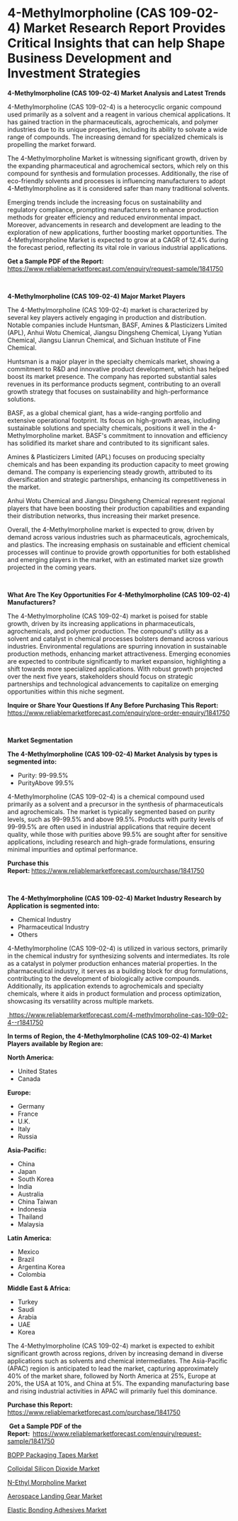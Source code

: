 <p><h1>4-Methylmorpholine (CAS 109-02-4) Market Research Report Provides Critical Insights that can help Shape Business Development and Investment Strategies</h1></p><p><strong>4-Methylmorpholine (CAS 109-02-4) Market Analysis and Latest Trends</strong></p>
<p><p>4-Methylmorpholine (CAS 109-02-4) is a heterocyclic organic compound used primarily as a solvent and a reagent in various chemical applications. It has gained traction in the pharmaceuticals, agrochemicals, and polymer industries due to its unique properties, including its ability to solvate a wide range of compounds. The increasing demand for specialized chemicals is propelling the market forward.</p><p>The 4-Methylmorpholine Market is witnessing significant growth, driven by the expanding pharmaceutical and agrochemical sectors, which rely on this compound for synthesis and formulation processes. Additionally, the rise of eco-friendly solvents and processes is influencing manufacturers to adopt 4-Methylmorpholine as it is considered safer than many traditional solvents.</p><p>Emerging trends include the increasing focus on sustainability and regulatory compliance, prompting manufacturers to enhance production methods for greater efficiency and reduced environmental impact. Moreover, advancements in research and development are leading to the exploration of new applications, further boosting market opportunities. The 4-Methylmorpholine Market is expected to grow at a CAGR of 12.4% during the forecast period, reflecting its vital role in various industrial applications.</p></p>
<p><strong>Get a Sample PDF of the Report:&nbsp;</strong> <a href="https://www.reliablemarketforecast.com/enquiry/request-sample/1841750?utm_campaign=1167&utm_medium=2&utm_source=Github&utm_content=ia&utm_term=16102024&utm_id=4-methylmorpholine-cas-109-02-4">https://www.reliablemarketforecast.com/enquiry/request-sample/1841750</a></p>
<p>&nbsp;</p>
<p><strong>4-Methylmorpholine (CAS 109-02-4) Major Market Players</strong></p>
<p><p>The 4-Methylmorpholine (CAS 109-02-4) market is characterized by several key players actively engaging in production and distribution. Notable companies include Huntsman, BASF, Amines & Plasticizers Limited (APL), Anhui Wotu Chemical, Jiangsu Dingsheng Chemical, Liyang Yutian Chemical, Jiangsu Lianrun Chemical, and Sichuan Institute of Fine Chemical.</p><p>Huntsman is a major player in the specialty chemicals market, showing a commitment to R&D and innovative product development, which has helped boost its market presence. The company has reported substantial sales revenues in its performance products segment, contributing to an overall growth strategy that focuses on sustainability and high-performance solutions.</p><p>BASF, as a global chemical giant, has a wide-ranging portfolio and extensive operational footprint. Its focus on high-growth areas, including sustainable solutions and specialty chemicals, positions it well in the 4-Methylmorpholine market. BASF's commitment to innovation and efficiency has solidified its market share and contributed to its significant sales.</p><p>Amines & Plasticizers Limited (APL) focuses on producing specialty chemicals and has been expanding its production capacity to meet growing demand. The company is experiencing steady growth, attributed to its diversification and strategic partnerships, enhancing its competitiveness in the market.</p><p>Anhui Wotu Chemical and Jiangsu Dingsheng Chemical represent regional players that have been boosting their production capabilities and expanding their distribution networks, thus increasing their market presence.</p><p>Overall, the 4-Methylmorpholine market is expected to grow, driven by demand across various industries such as pharmaceuticals, agrochemicals, and plastics. The increasing emphasis on sustainable and efficient chemical processes will continue to provide growth opportunities for both established and emerging players in the market, with an estimated market size growth projected in the coming years.</p></p>
<p>&nbsp;</p>
<p><strong>What Are The Key Opportunities For 4-Methylmorpholine (CAS 109-02-4) Manufacturers?</strong></p>
<p><p>The 4-Methylmorpholine (CAS 109-02-4) market is poised for stable growth, driven by its increasing applications in pharmaceuticals, agrochemicals, and polymer production. The compound's utility as a solvent and catalyst in chemical processes bolsters demand across various industries. Environmental regulations are spurring innovation in sustainable production methods, enhancing market attractiveness. Emerging economies are expected to contribute significantly to market expansion, highlighting a shift towards more specialized applications. With robust growth projected over the next five years, stakeholders should focus on strategic partnerships and technological advancements to capitalize on emerging opportunities within this niche segment.</p></p>
<p><strong>Inquire or Share Your Questions If Any Before Purchasing This Report:</strong> <a href="https://www.reliablemarketforecast.com/enquiry/pre-order-enquiry/1841750?utm_campaign=1167&utm_medium=2&utm_source=Github&utm_content=ia&utm_term=16102024&utm_id=4-methylmorpholine-cas-109-02-4">https://www.reliablemarketforecast.com/enquiry/pre-order-enquiry/1841750</a></p>
<p>&nbsp;</p>
<p><strong>Market Segmentation</strong></p>
<p><strong>The 4-Methylmorpholine (CAS 109-02-4) Market Analysis by types is segmented into:</strong></p>
<p><ul><li>Purity: 99-99.5%</li><li>PurityAbove 99.5%</li></ul></p>
<p><p>4-Methylmorpholine (CAS 109-02-4) is a chemical compound used primarily as a solvent and a precursor in the synthesis of pharmaceuticals and agrochemicals. The market is typically segmented based on purity levels, such as 99-99.5% and above 99.5%. Products with purity levels of 99-99.5% are often used in industrial applications that require decent quality, while those with purities above 99.5% are sought after for sensitive applications, including research and high-grade formulations, ensuring minimal impurities and optimal performance.</p></p>
<p><strong>Purchase this Report:&nbsp;</strong><a href="https://www.reliablemarketforecast.com/purchase/1841750?utm_campaign=1167&utm_medium=2&utm_source=Github&utm_content=ia&utm_term=16102024&utm_id=4-methylmorpholine-cas-109-02-4">https://www.reliablemarketforecast.com/purchase/1841750</a></p>
<p>&nbsp;</p>
<p><strong>The 4-Methylmorpholine (CAS 109-02-4) Market Industry Research by Application is segmented into:</strong></p>
<p><ul><li>Chemical Industry</li><li>Pharmaceutical Industry</li><li>Others</li></ul></p>
<p><p>4-Methylmorpholine (CAS 109-02-4) is utilized in various sectors, primarily in the chemical industry for synthesizing solvents and intermediates. Its role as a catalyst in polymer production enhances material properties. In the pharmaceutical industry, it serves as a building block for drug formulations, contributing to the development of biologically active compounds. Additionally, its application extends to agrochemicals and specialty chemicals, where it aids in product formulation and process optimization, showcasing its versatility across multiple markets.</p></p>
<p><a href="https://www.reliablemarketforecast.com/4-methylmorpholine-cas-109-02-4--r1841750?utm_campaign=1167&utm_medium=2&utm_source=Github&utm_content=ia&utm_term=16102024&utm_id=4-methylmorpholine-cas-109-02-4">&nbsp;https://www.reliablemarketforecast.com/4-methylmorpholine-cas-109-02-4--r1841750</a></p>
<p><strong>In terms of Region, the 4-Methylmorpholine (CAS 109-02-4) Market Players available by Region are:</strong></p>
<p>
    <p> <strong> North America: </strong>
        <ul>
            <li>United States</li>
            <li>Canada</li>
        </ul>
        </p> 
    <p> <strong> Europe: </strong>
        <ul>
            <li>Germany</li>
            <li>France</li>
            <li>U.K.</li>
            <li>Italy</li>
            <li>Russia</li>
        </ul>
        </p> 
    <p> <strong> Asia-Pacific: </strong>
        <ul>
            <li>China</li>
            <li>Japan</li>
            <li>South Korea</li>
            <li>India</li>
            <li>Australia</li>
            <li>China Taiwan</li>
            <li>Indonesia</li>
            <li>Thailand</li>
            <li>Malaysia</li>
        </ul>
        </p> 
    <p> <strong> Latin America: </strong>
        <ul>
            <li>Mexico</li>
            <li>Brazil</li>
            <li>Argentina Korea</li>
            <li>Colombia</li>
        </ul>
        </p> 
    <p> <strong> Middle East & Africa: </strong>
        <ul>
            <li>Turkey</li>
            <li>Saudi</li>
            <li>Arabia</li>
            <li>UAE</li>
            <li>Korea</li>
        </ul>
    </p>
    </p>
<p><p>The 4-Methylmorpholine (CAS 109-02-4) market is expected to exhibit significant growth across regions, driven by increasing demand in diverse applications such as solvents and chemical intermediates. The Asia-Pacific (APAC) region is anticipated to lead the market, capturing approximately 40% of the market share, followed by North America at 25%, Europe at 20%, the USA at 10%, and China at 5%. The expanding manufacturing base and rising industrial activities in APAC will primarily fuel this dominance.</p></p>
<p><strong>Purchase this Report: </strong><a href="https://www.reliablemarketforecast.com/purchase/1841750?utm_campaign=1167&utm_medium=2&utm_source=Github&utm_content=ia&utm_term=16102024&utm_id=4-methylmorpholine-cas-109-02-4">https://www.reliablemarketforecast.com/purchase/1841750</a></p>
<p>&nbsp;<strong>Get a Sample PDF of the Report:&nbsp;&nbsp;</strong><a href="https://www.reliablemarketforecast.com/enquiry/request-sample/1841750?utm_campaign=1167&utm_medium=2&utm_source=Github&utm_content=ia&utm_term=16102024&utm_id=4-methylmorpholine-cas-109-02-4">https://www.reliablemarketforecast.com/enquiry/request-sample/1841750</a></p>
<p><strong></strong></p>
<p><p><a href="https://www.linkedin.com/pulse/global-bopp-packaging-tapes-market-opportunities-forecast-period-7dasc?utm_campaign=1167&utm_medium=2&utm_source=Github&utm_content=ia&utm_term=16102024&utm_id=4-methylmorpholine-cas-109-02-4">BOPP Packaging Tapes Market</a></p><p><a href="https://www.linkedin.com/pulse/colloidal-silicon-dioxide-market-dynamics-application-types-emerging-bhb8c?utm_campaign=1167&utm_medium=2&utm_source=Github&utm_content=ia&utm_term=16102024&utm_id=4-methylmorpholine-cas-109-02-4">Colloidal Silicon Dioxide Market</a></p><p><a href="https://github.com/sirenazorzi6lw/Market-Research-Report-List-1/blob/main/n-ethyl-morpholine-market.md?utm_campaign=1167&utm_medium=2&utm_source=Github&utm_content=ia&utm_term=16102024&utm_id=4-methylmorpholine-cas-109-02-4">N-Ethyl Morpholine Market</a></p><p><a href="https://issuu.com/reportprime-2/docs/aerospace-landing-gear-market-size-_41c5d113e6fb6d?utm_campaign=1167&utm_medium=2&utm_source=Github&utm_content=ia&utm_term=16102024&utm_id=4-methylmorpholine-cas-109-02-4">Aerospace Landing Gear Market</a></p><p><a href="https://github.com/carmelrundv1/Market-Research-Report-List-1/blob/main/elastic-bonding-adhesives-market.md?utm_campaign=1167&utm_medium=2&utm_source=Github&utm_content=ia&utm_term=16102024&utm_id=4-methylmorpholine-cas-109-02-4">Elastic Bonding Adhesives Market</a></p></p>